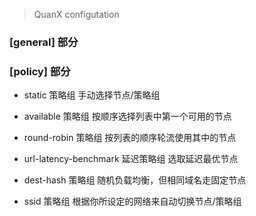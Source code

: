 > QuanX configutation

### [general] 部分

### [policy] 部分
- static 策略组
手动选择节点/策略组

- available 策略组
按顺序选择列表中第一个可用的节点

- round-robin 策略组
按列表的顺序轮流使用其中的节点

- url-latency-benchmark 延迟策略组
选取延迟最优节点

- dest-hash 策略组
随机负载均衡，但相同域名走固定节点

- ssid 策略组
根据你所设定的网络来自动切换节点/策略组
